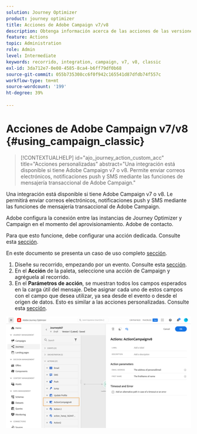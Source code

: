 ```yaml
---
solution: Journey Optimizer
product: journey optimizer
title: Acciones de Adobe Campaign v7/v8
description: Obtenga información acerca de las acciones de las versiones 7 y 8 de Adobe Campaign
feature: Actions
topic: Administration
role: Admin
level: Intermediate
keywords: recorrido, integration, campaign, v7, v8, classic
exl-id: 3da712e7-0e08-4585-8ca4-b6ff79df0b68
source-git-commit: 055b735308cc6f0f942c165541d87dfdb74f557c
workflow-type: tm+mt
source-wordcount: '199'
ht-degree: 39%

---
```


# Acciones de Adobe Campaign v7/v8 {#using_campaign_classic}

>[!CONTEXTUALHELP]
>id="ajo_journey_action_custom_acc"
>title="Acciones personalizadas"
>abstract="Una integración está disponible si tiene Adobe Campaign v7 o v8. Permite enviar correos electrónicos, notificaciones push y SMS mediante las funciones de mensajería transaccional de Adobe Campaign."

Una integración está disponible si tiene Adobe Campaign v7 o v8. Le permitirá enviar correos electrónicos, notificaciones push y SMS mediante las funciones de mensajería transaccional de Adobe Campaign.

Adobe configura la conexión entre las instancias de Journey Optimizer y Campaign en el momento del aprovisionamiento. Adobe de contacto.

Para que esto funcione, debe configurar una acción dedicada. Consulte esta [sección](../action/acc-action.md).

En este documento se presenta un caso de uso completo [sección](../building-journeys/ajo-ac.md).

1. Diseñe su recorrido, empezando por un evento. Consulte esta [sección](../building-journeys/journey.md).
1. En el **Acción** de la paleta, seleccione una acción de Campaign y agréguela al recorrido.
1. En el **Parámetros de acción**, se muestran todos los campos esperados en la carga útil del mensaje. Debe asignar cada uno de estos campos con el campo que desea utilizar, ya sea desde el evento o desde el origen de datos. Esto es similar a las acciones personalizadas. Consulte esta [sección](../building-journeys/using-custom-actions.md).

![](assets/accintegration2.png)
